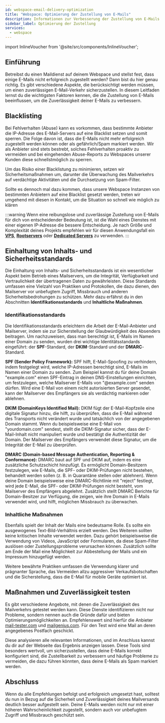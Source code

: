 ```yaml
---
id: webspace-email-delivery-optimization
title: "Webspace: Optimierung der Zustellung von E-Mails"
description: Informationen zur Verbesserung der Zustellung von E-Mails mit einem Webspace von ZAP-Hosting - ZAP-hosting.com Dokumentation
sidebar_label: Optimierung der Zustellung
services:
  - webspace
---
```


import InlineVoucher from '@site/src/components/InlineVoucher';


## Einführung

Betreibst du einen Maildienst auf deinem Webspace und stellst fest, dass einige E-Mails nicht erfolgreich zugestellt werden? Dann bist du hier genau richtig. Es gibt verschiedene Aspekte, die berücksichtigt werden müssen, um einen zuverlässigen E-Mail-Verkehr sicherzustellen. In diesem Leitfaden lernst du die wichtigsten Faktoren kennen, die die Zustellung von E-Mails beeinflussen, um die Zuverlässigkeit deiner E-Mails zu verbessern.

<InlineVoucher />

## Blacklisting

Bei Fehlverhalten (Abuse) kann es vorkommen, dass bestimmte Anbieter die IP-Adresse des E-Mail-Servers auf eine Blacklist setzen und somit sperren. Die Folge davon ist, dass die E-Mails nicht mehr erfolgreich zugestellt werden können oder als gefährlich/Spam markiert werden. Wir als Anbieter sind stets bestrebt, solches Fehlverhalten proaktiv zu vermeiden und bei eingehenden Abuse-Reports zu Webspaces unserer Kunden diese schnellstmöglich zu sperren.

Um das Risiko einer Blacklistung zu minimieren, setzen wir Sicherheitsmaßnahmen um, darunter die Überwachung des Mailverkehrs auf verdächtige Aktivitäten und die Durchsetzung von Spam-Filter.

Sollte es dennoch mal dazu kommen, dass unsere Webspace Instanzen von bestimmten Anbietern auf eine Blacklist gesetzt werden, treten wir umgehend mit diesen in Kontakt, um die Situation so schnell wie möglich zu klären

:::warning
Wenn eine reibungslose und zuverlässige Zustellung von E-Mails für dich von entscheidender Bedeutung ist, ist die Wahl eines Dienstes mit einer eigenen IP-Adresse die bessere Entscheidung. Je nach Größe und Komplexität deines Projekts empfehlen wir für diesen Anwendungsfall ein **[VPS](https://zap-hosting.com/de/vserver-mieten)**, **[Rootservers](https://zap-hosting.com/de/rootserver-mieten)** oder **[Dedicated Servers](https://zap-hosting.com/de/dedicated-server-mieten)** zu verwenden.
:::

## Einhaltung von Inhalts- und Sicherheitsstandards

Die Einhaltung von Inhalts- und Sicherheitsstandards ist ein wesentlicher Aspekt beim Betrieb eines Mailservers, um die Integrität, Verfügbarkeit und Vertraulichkeit der übertragenen Daten zu gewährleisten. Diese Standards umfassen eine Vielzahl von Praktiken und Protokollen, die dazu dienen, den Mailserver vor unbefugtem Zugriff, Missbrauch und anderen Sicherheitsbedrohungen zu schützen. Mehr dazu erfährst du in den Abschnitten **Identifikationsstandards** und **Inhaltliche Maßnahmen**.

### Identifikationsstandards

Die Identifikationsstandards erleichtern die Arbeit der E-Mail-Anbieter und Mailserver, indem sie zur Sicherstellung der Glaubwürdigkeit des Absenders beitragen. Um nachzuweisen, dass man berechtigt ist, E-Mails im Namen einer Domain zu senden, wurden drei wichtige Identitätsstandards eingeführt: der **SPF**-Standard, der **DKIM**-Standard und der **DMARC**-Standard.

**SPF (Sender Policy Framework):** SPF hilft, E-Mail-Spoofing zu verhindern, indem festgelegt wird, welche IP-Adressen berechtigt sind, E-Mails im Namen einer Domain zu senden. Zum Beispiel kannst du für deine Domain "example.com" einen SPF-Eintrag in deinen DNS-Einstellungen einrichten, um festzulegen, welche Mailserver E-Mails von "@example.com" senden dürfen. Wird eine E-Mail von einem nicht autorisierten Server gesendet, kann der Mailserver des Empfängers sie als verdächtig markieren oder ablehnen.

**DKIM (DomainKeys Identified Mail):** DKIM fügt der E-Mail-Kopfzeile eine digitale Signatur hinzu, die hilft, zu überprüfen, dass die E-Mail während des Transports nicht verändert wurde und tatsächlich von der angegebenen Domain stammt. Wenn du beispielsweise eine E-Mail von "yourdomain.com" sendest, stellt die DKIM-Signatur sicher, dass der E-Mail-Inhalt nicht manipuliert wurde und bestätigt die Authentizität der Domain. Der Mailserver des Empfängers verwendet diese Signatur, um die Integrität der E-Mail zu überprüfen.

**DMARC (Domain-based Message Authentication, Reporting & Conformance):** DMARC baut auf SPF und DKIM auf, indem es eine zusätzliche Schutzschicht hinzufügt. Es ermöglicht Domain-Besitzern festzulegen, wie E-Mails, die SPF- oder DKIM-Prüfungen nicht bestehen, behandelt werden sollen (z. B. in Quarantäne stellen oder ablehnen). Wenn deine Domain beispielsweise eine DMARC-Richtlinie mit "reject" festlegt, wird jede E-Mail, die SPF- oder DKIM-Prüfungen nicht besteht, vom Mailserver des Empfängers abgelehnt. Zusätzlich stellt DMARC Berichte für Domain-Besitzer zur Verfügung, die zeigen, wie ihre Domain in E-Mails verwendet wird, und hilft, möglichen Missbrauch zu überwachen.

### Inhaltliche Maßnahmen

Ebenfalls spielt der Inhalt der Mails eine bedeutsame Rolle. Es sollte ein ausgewogenes Text-Bild-Verhältnis erzielt werden. Des Weiteren sollten keine kritischen Inhalte verwendet werden. Dazu gehört beispielsweise die Verwendung von Videos, JavaScript oder Formularen, da diese Spam-Filter auslösen oder Zustellungsprobleme verursachen können. Zusätzlich sollte am Ende der Mail eine Möglichkeit zur Abbestellung der Mails und ein Impressum hinzugefügt werden.

Weitere bewährte Praktiken umfassen die Verwendung klarer und prägnanter Sprache, das Vermeiden allzu aggressiver Verkaufsbotschaften und die Sicherstellung, dass die E-Mail für mobile Geräte optimiert ist. 

## Maßnahmen und Zuverlässigkeit testen

Es gibt verschiedene Angebote, mit denen die Zuverlässigkeit des Mailverkehrs getestet werden kann. Diese Dienste identifizieren nicht nur Probleme, sondern nennen auch die Gründe dafür und bieten Optimierungsmöglichkeiten an. Empfehlenswert sind hierfür die Anbieter [mail-tester.com](https://www.mail-tester.com/) und [mailgenius.com](https://www.mailgenius.com/). Für den Test wird eine Mail an deren angegebenes Postfach geschickt.

Diese analysieren alle relevanten Informationen, und im Anschluss kannst du dir auf der Webseite das Ergebnis anzeigen lassen. Diese Tools sind besonders wertvoll, um sicherzustellen, dass deine E-Mails korrekt konfiguriert sind, die Zustellbarkeit zu verbessern und häufige Probleme zu vermeiden, die dazu führen könnten, dass deine E-Mails als Spam markiert werden.

## Abschluss

Wenn du alle Empfehlungen befolgt und erfolgreich umgesetzt hast, solltest du nun in Bezug auf die Sicherheit und Zuverlässigkeit deines Mailversands deutlich besser aufgestellt sein. Deine E-Mails werden nicht nur mit einer höheren Wahrscheinlichkeit zugestellt, sondern auch vor unbefugtem Zugriff und Missbrauch geschützt sein. 